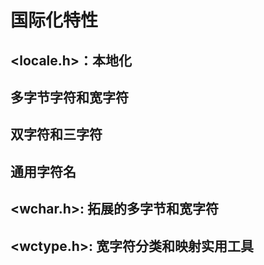 # 国际化特性

## <locale.h>：本地化

## 多字节字符和宽字符

## 双字符和三字符

## 通用字符名

## <wchar.h>: 拓展的多字节和宽字符

## <wctype.h>: 宽字符分类和映射实用工具
